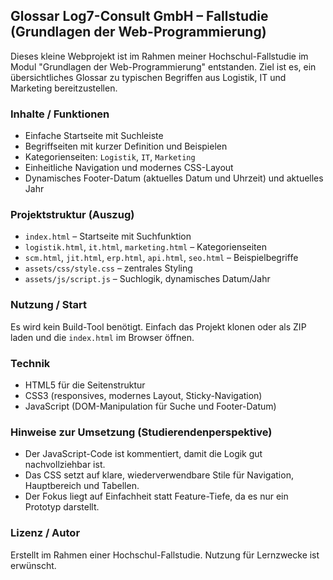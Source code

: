 ## Glossar Log7-Consult GmbH – Fallstudie (Grundlagen der Web-Programmierung)

Dieses kleine Webprojekt ist im Rahmen meiner Hochschul-Fallstudie im Modul "Grundlagen der Web-Programmierung" entstanden. Ziel ist es, ein übersichtliches Glossar zu typischen Begriffen aus Logistik, IT und Marketing bereitzustellen.

### Inhalte / Funktionen
- Einfache Startseite mit Suchleiste
- Begriffseiten mit kurzer Definition und Beispielen
- Kategorienseiten: `Logistik`, `IT`, `Marketing`
- Einheitliche Navigation und modernes CSS-Layout
- Dynamisches Footer-Datum (aktuelles Datum und Uhrzeit) und aktuelles Jahr

### Projektstruktur (Auszug)
- `index.html` – Startseite mit Suchfunktion
- `logistik.html`, `it.html`, `marketing.html` – Kategorienseiten
- `scm.html`, `jit.html`, `erp.html`, `api.html`, `seo.html` – Beispielbegriffe
- `assets/css/style.css` – zentrales Styling
- `assets/js/script.js` – Suchlogik, dynamisches Datum/Jahr

### Nutzung / Start
Es wird kein Build-Tool benötigt. Einfach das Projekt klonen oder als ZIP laden und die `index.html` im Browser öffnen.

### Technik
- HTML5 für die Seitenstruktur
- CSS3 (responsives, modernes Layout, Sticky-Navigation)
- JavaScript (DOM-Manipulation für Suche und Footer-Datum)

### Hinweise zur Umsetzung (Studierendenperspektive)
- Der JavaScript-Code ist kommentiert, damit die Logik gut nachvollziehbar ist.
- Das CSS setzt auf klare, wiederverwendbare Stile für Navigation, Hauptbereich und Tabellen.
- Der Fokus liegt auf Einfachheit statt Feature-Tiefe, da es nur ein Prototyp darstellt.

### Lizenz / Autor
Erstellt im Rahmen einer Hochschul-Fallstudie. Nutzung für Lernzwecke ist erwünscht.

